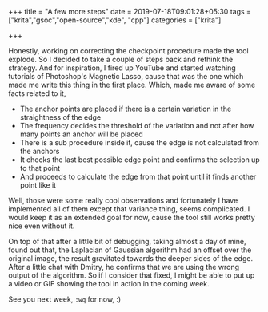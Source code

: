 +++
title = "A few more steps"
date = 2019-07-18T09:01:28+05:30
tags = ["krita","gsoc","open-source","kde", "cpp"]
categories = ["krita"]

+++

Honestly, working on correcting the checkpoint procedure made the tool explode. So I decided to take a couple of steps back and rethink the strategy. And for inspiration, I fired up YouTube and started watching tutorials of Photoshop's Magnetic Lasso, cause that was the one which made me write this thing in the first place. Which, made me aware of some facts related to it,

- The anchor points are placed if there is a certain variation in the straightness of the edge
- The frequency decides the threshold of the variation and not after how many points an anchor will be placed
- There is a sub procedure inside it, cause the edge is not calculated from the anchors
- It checks the last best possible edge point and confirms the selection up to that point
- And proceeds to calculate the edge from that point until it finds another point like it

Well, those were some really cool observations and fortunately I have implemented all of them except that variance thing, seems complicated. I would keep it as an extended goal for now, cause the tool still works pretty nice even without it.

On top of that after a little bit of debugging, taking almost a day of mine, found out that, the Laplacian of Gaussian algorithm had an offset over the original image, the result gravitated towards the deeper sides of the edge. After a little chat with Dmitry, he confirms that we are using the wrong output of the algorithm. So if I consider that fixed, I might be able to put up a video or GIF showing the tool in action in the coming week.

See you next week, `:wq` for now, :)